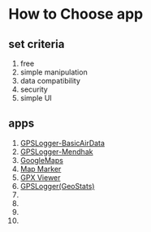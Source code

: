 # How to Choose app
## set criteria
1. free
1. simple manipulation
1. data compatibility
1. security
1. simple UI

## apps
1. [GPSLogger-BasicAirData](https://play.google.com/store/apps/details?id=eu.basicairdata.graziano.gpslogger)
1. [GPSLogger-Mendhak](https://gpslogger.app/)
1. [GoogleMaps](https://en.softonic.com/solutions/online-tools/google-maps?rel=113695)
1. [Map Marker]()
1. [GPX Viewer]()
1. [GPSLogger(GeoStats)]()
1. []()
1. []()
1. []()
1. []()

